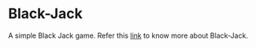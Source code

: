 # Black-Jack
A simple Black Jack game.
Refer this [link](https://en.wikipedia.org/wiki/Blackjack) to know more about Black-Jack.
